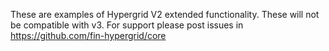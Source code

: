 These are examples of Hypergrid V2 extended functionality. These will not be compatible with v3.
For support please post issues in https://github.com/fin-hypergrid/core
